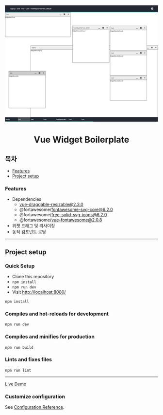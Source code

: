 ![메인사진](/src/assets/readme/main_img.png)
<h1 align="center">Vue Widget Boilerplate</h1>

## 목차

* [Features](#features)
* [Project setup](#project-setup)

### Features

* Dependencies
  * vue-draggable-resizable@2.3.0
  * @fortawesome/fontawesome-svg-core@6.2.0
  * @fortawesome/free-solid-svg-icons@6.2.0
  * @fortawesome/vue-fontawesome@2.0.8 
* 위젯 드래그 및 리사이징
* 동적 컴포넌트 로딩

---

## Project setup

### Quick Setup

* Clone this repository
* `npm install`
* `npm run dev`
* Visit [http://localhost:8080/](http://localhost:8080/)


```
npm install
```

### Compiles and hot-reloads for development
```
npm run dev
```

### Compiles and minifies for production
```
npm run build
```

### Lints and fixes files
```
npm run lint
```

---

[Live Demo](https://devjo0810.github.io/vue-widget-boilerplate/#)

### Customize configuration
See [Configuration Reference](https://cli.vuejs.org/config/).
